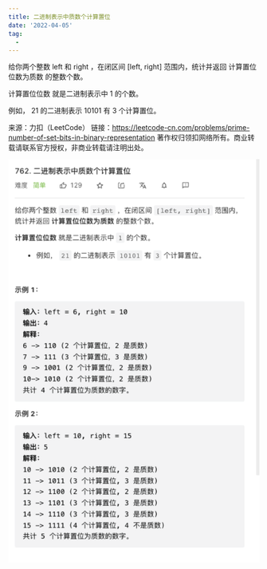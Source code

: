 ```yaml
---
title: 二进制表示中质数个计算置位
date: '2022-04-05'
tag:
  - 
---
```

给你两个整数 left 和 right ，在闭区间 [left, right] 范围内，统计并返回 计算置位位数为质数 的整数个数。

计算置位位数 就是二进制表示中 1 的个数。

例如， 21 的二进制表示 10101 有 3 个计算置位。

来源：力扣（LeetCode）
链接：<https://leetcode-cn.com/problems/prime-number-of-set-bits-in-binary-representation>
著作权归领扣网络所有。商业转载请联系官方授权，非商业转载请注明出处。

![alt](./image/example.png)
